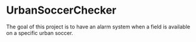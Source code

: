 # UrbanSoccerChecker

The goal of this project is to have an alarm system when a field is available on a specific urban soccer.
